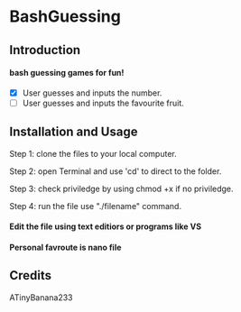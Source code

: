 # BashGuessing

## Introduction 
#### bash guessing games for fun!
- [x] User guesses and inputs the number.
- [ ] User guesses and inputs the favourite fruit.

## Installation and Usage
Step 1: clone the files to your local computer.

Step 2: open Terminal and use 'cd' to direct to the folder.

Step 3: check priviledge by using chmod +x if no priviledge.

Step 4: run the file use "./filename" command.

#### Edit the file using text editiors or programs like VS
#### Personal favroute is nano file

## Credits
ATinyBanana233
